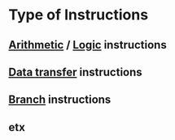 # Type of Instructions
## [Arithmetic](1.%20arithmetic_operation.md) / [Logic](2.%20logical_operation.md) instructions
## [Data transfer](4.%20data_transfer_operation.md) instructions
## [Branch](5._branch_instruction.md) instructions
## etx